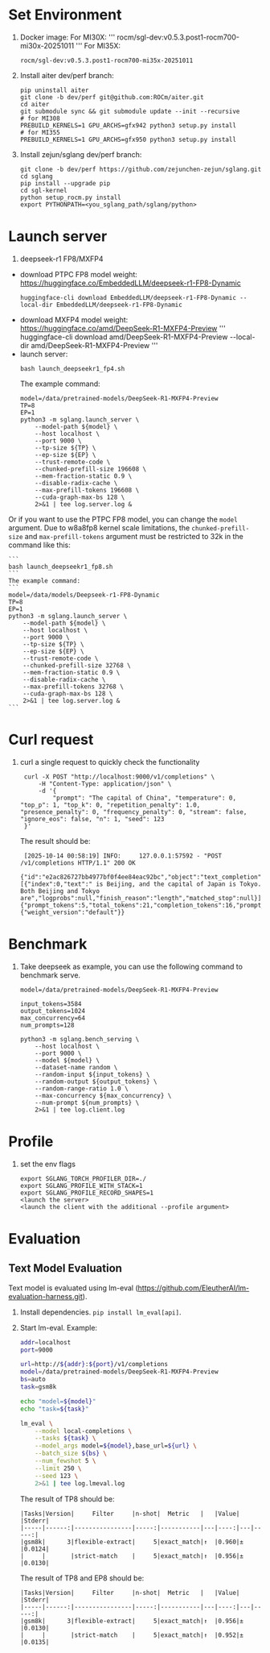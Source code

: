 # Set Environment

1. Docker image:
   For MI30X:
   '''
   rocm/sgl-dev:v0.5.3.post1-rocm700-mi30x-20251011
   '''
   For MI35X:
   ```
   rocm/sgl-dev:v0.5.3.post1-rocm700-mi35x-20251011
   ```
2. Install aiter dev/perf branch:
   ```
   pip uninstall aiter
   git clone -b dev/perf git@github.com:ROCm/aiter.git
   cd aiter
   git submodule sync && git submodule update --init --recursive
   # for MI308
   PREBUILD_KERNELS=1 GPU_ARCHS=gfx942 python3 setup.py install
   # for MI355
   PREBUILD_KERNELS=1 GPU_ARCHS=gfx950 python3 setup.py install
   ```
4. Install zejun/sglang dev/perf branch:
   ```
   git clone -b dev/perf https://github.com/zejunchen-zejun/sglang.git
   cd sglang
   pip install --upgrade pip
   cd sgl-kernel
   python setup_rocm.py install
   export PYTHONPATH=<you_sglang_path/sglang/python>
   ```

# Launch server
1. deepseek-r1 FP8/MXFP4
- download PTPC FP8 model weight: https://huggingface.co/EmbeddedLLM/deepseek-r1-FP8-Dynamic
    ```
    huggingface-cli download EmbeddedLLM/deepseek-r1-FP8-Dynamic --local-dir EmbeddedLLM/deepseek-r1-FP8-Dynamic
    ```
- download MXFP4 model weight: https://huggingface.co/amd/DeepSeek-R1-MXFP4-Preview
    '''
    huggingface-cli download amd/DeepSeek-R1-MXFP4-Preview --local-dir amd/DeepSeek-R1-MXFP4-Preview
    '''
- launch server:
    ```
    bash launch_deepseekr1_fp4.sh
    ```
    The example command:
    ```
    model=/data/pretrained-models/DeepSeek-R1-MXFP4-Preview
    TP=8
    EP=1
    python3 -m sglang.launch_server \
        --model-path ${model} \
        --host localhost \
        --port 9000 \
        --tp-size ${TP} \
        --ep-size ${EP} \
        --trust-remote-code \
        --chunked-prefill-size 196608 \
        --mem-fraction-static 0.9 \
        --disable-radix-cache \
        --max-prefill-tokens 196608 \
        --cuda-graph-max-bs 128 \
        2>&1 | tee log.server.log &
    ```

Or if you want to use the PTPC FP8 model, you can change the `model` argument. Due to w8a8fp8 kernel scale limitations, the `chunked-prefill-size` and `max-prefill-tokens` argument must be restricted to 32k in the command like this:

    ```
    bash launch_deepseekr1_fp8.sh
    ```
    The example command:
    ```
    model=/data/models/Deepseek-r1-FP8-Dynamic
    TP=8
    EP=1
    python3 -m sglang.launch_server \
        --model-path ${model} \
        --host localhost \
        --port 9000 \
        --tp-size ${TP} \
        --ep-size ${EP} \
        --trust-remote-code \
        --chunked-prefill-size 32768 \
        --mem-fraction-static 0.9 \
        --disable-radix-cache \
        --max-prefill-tokens 32768 \
        --cuda-graph-max-bs 128 \
        2>&1 | tee log.server.log &
    ```

# Curl request
1. curl a single request to quickly check the functionality
   ```
    curl -X POST "http://localhost:9000/v1/completions" \
        -H "Content-Type: application/json" \
        -d '{
            "prompt": "The capital of China", "temperature": 0, "top_p": 1, "top_k": 0, "repetition_penalty": 1.0, "presence_penalty": 0, "frequency_penalty": 0, "stream": false, "ignore_eos": false, "n": 1, "seed": 123
    }'
   ```
   The result should be:
   ```
    [2025-10-14 00:58:19] INFO:     127.0.0.1:57592 - "POST /v1/completions HTTP/1.1" 200 OK
    {"id":"e2ac826727bb4977bf0f4ee84eac92bc","object":"text_completion","created":1760403499,"model":"default","choices":[{"index":0,"text":" is Beijing, and the capital of Japan is Tokyo. Both Beijing and Tokyo are","logprobs":null,"finish_reason":"length","matched_stop":null}],"usage":{"prompt_tokens":5,"total_tokens":21,"completion_tokens":16,"prompt_tokens_details":null,"reasoning_tokens":0},"metadata":{"weight_version":"default"}}
   ```

# Benchmark
1. Take deepseek as example, you can use the following command to benchmark serve.
    ```
    model=/data/pretrained-models/DeepSeek-R1-MXFP4-Preview

    input_tokens=3584
    output_tokens=1024
    max_concurrency=64
    num_prompts=128

    python3 -m sglang.bench_serving \
        --host localhost \
        --port 9000 \
        --model ${model} \
        --dataset-name random \
        --random-input ${input_tokens} \
        --random-output ${output_tokens} \
        --random-range-ratio 1.0 \
        --max-concurrency ${max_concurrency} \
        --num-prompt ${num_prompts} \
        2>&1 | tee log.client.log
    ```

# Profile
1. set the env flags
    ```
    export SGLANG_TORCH_PROFILER_DIR=./
    export SGLANG_PROFILE_WITH_STACK=1
    export SGLANG_PROFILE_RECORD_SHAPES=1
    <launch the server>
    <launch the client with the additional --profile argument>
    ```

# Evaluation

## Text Model Evaluation

Text model is evaluated using lm-eval (<https://github.com/EleutherAI/lm-evaluation-harness.git>).

1. Install dependencies. `pip install lm_eval[api]`.
2. Start lm-eval. Example:

    ```bash
    addr=localhost
    port=9000

    url=http://${addr}:${port}/v1/completions
    model=/data/pretrained-models/DeepSeek-R1-MXFP4-Preview
    bs=auto
    task=gsm8k

    echo "model=${model}"
    echo "task=${task}"

    lm_eval \
        --model local-completions \
        --tasks ${task} \
        --model_args model=${model},base_url=${url} \
        --batch_size ${bs} \
        --num_fewshot 5 \
        --limit 250 \
        --seed 123 \
        2>&1 | tee log.lmeval.log
    ```
    The result of TP8 should be:
    ```
    |Tasks|Version|     Filter     |n-shot|  Metric   |   |Value|   |Stderr|
    |-----|------:|----------------|-----:|-----------|---|----:|---|-----:|
    |gsm8k|      3|flexible-extract|     5|exact_match|↑  |0.960|±  |0.0124|
    |     |       |strict-match    |     5|exact_match|↑  |0.956|±  |0.0130|
    ```
    The result of TP8 and EP8 should be:
    ```
    |Tasks|Version|     Filter     |n-shot|  Metric   |   |Value|   |Stderr|
    |-----|------:|----------------|-----:|-----------|---|----:|---|-----:|
    |gsm8k|      3|flexible-extract|     5|exact_match|↑  |0.956|±  |0.0130|
    |     |       |strict-match    |     5|exact_match|↑  |0.952|±  |0.0135|
    ```
